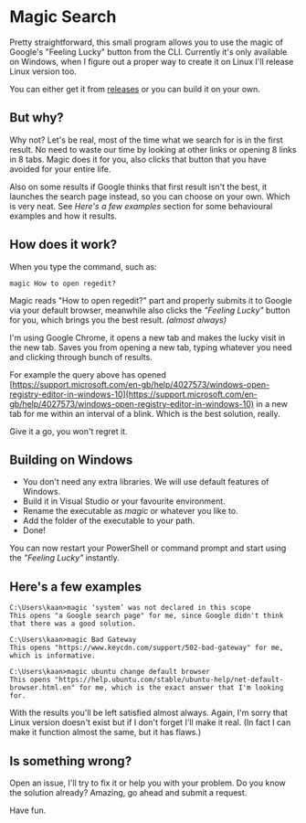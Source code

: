 # Magic Search 
Pretty straightforward, this small program allows you to use the magic of Google's "Feeling Lucky" button from the CLI.
Currently it's only available on Windows, when I figure out a proper way to create it on Linux I'll release Linux version too.

You can either get it from [releases](https://github.com/tkduman/magic-search/releases) or you can build it on your own.

## But why?

Why not? Let's be real, most of the time what we search for is in the first result. No need to waste our time by looking at other links or opening 8 links in 8 tabs. Magic does it for you, also clicks that button that you have avoided for your entire life.

Also on some results if Google thinks that first result isn't the best, it launches the search page instead, so you can choose on your own. Which is very neat. See *Here's a few examples* section for some behavioural examples and how it results.

## How does it work?

When you type the command, such as:

```console
magic How to open regedit?
```

Magic reads "How to open regedit?" part and properly submits it to Google via your default browser, meanwhile also clicks the *"Feeling Lucky"* button for you, which brings you the best result. *(almost always)*

I'm using Google Chrome, it opens a new tab and makes the lucky visit in the new tab. Saves you from opening a new tab, typing whatever you need and clicking through bunch of results.

For example the query above has opened [https://support.microsoft.com/en-gb/help/4027573/windows-open-registry-editor-in-windows-10](https://support.microsoft.com/en-gb/help/4027573/windows-open-registry-editor-in-windows-10) in a new tab for me within an interval of a blink. Which is the best solution, really.

Give it a go, you won't regret it.

## Building on Windows
* You don't need any extra libraries. We will use default features of Windows.
* Build it in Visual Studio or your favourite environment.
* Rename the executable as *magic* or whatever you like to.
* Add the folder of the executable to your path.
* Done!

You can now restart your PowerShell or command prompt and start using the *"Feeling Lucky"* instantly.

## Here's a few examples
```
C:\Users\kaan>magic ‘system’ was not declared in this scope
This opens "a Google search page" for me, since Google didn't think that there was a good solution.

C:\Users\kaan>magic Bad Gateway
This opens "https://www.keycdn.com/support/502-bad-gateway" for me, which is informative.

C:\Users\kaan>magic ubuntu change default browser
This opens "https://help.ubuntu.com/stable/ubuntu-help/net-default-browser.html.en" for me, which is the exact answer that I'm looking for.
```

With the results you'll be left satisfied almost always. Again, I'm sorry that Linux version doesn't exist but if I don't forget I'll make it real. (In fact I can make it function almost the same, but it has flaws.)

## Is something wrong?
Open an issue, I'll try to fix it or help you with your problem. Do you know the solution already? Amazing, go ahead and submit a request.

Have fun.

